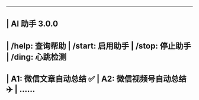 ----------------
| AI 助手 3.0.0
----------------
| /help: 查询帮助
| /start: 启用助手
| /stop: 停止助手
| /ding: 心跳检测
----------------
| A1: 微信文章自动总结 ✅
| A2: 微信视频号自动总结 ✈️
| ……
----------------
